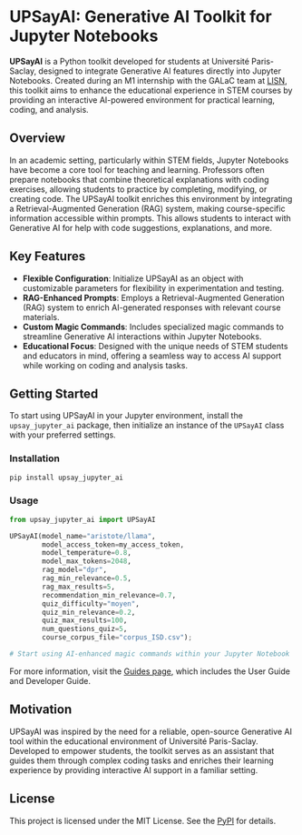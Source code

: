 # UPSayAI: Generative AI Toolkit for Jupyter Notebooks

**UPSayAI** is a Python toolkit developed for students at Université Paris-Saclay, designed to integrate Generative AI features directly into Jupyter Notebooks. Created during an M1 internship with the GALaC team at [LISN](https://www.lisn.fr), this toolkit aims to enhance the educational experience in STEM courses by providing an interactive AI-powered environment for practical learning, coding, and analysis.

## Overview

In an academic setting, particularly within STEM fields, Jupyter Notebooks have become a core tool for teaching and learning. Professors often prepare notebooks that combine theoretical explanations with coding exercises, allowing students to practice by completing, modifying, or creating code. The UPSayAI toolkit enriches this environment by integrating a Retrieval-Augmented Generation (RAG) system, making course-specific information accessible within prompts. This allows students to interact with Generative AI for help with code suggestions, explanations, and more.

## Key Features

- **Flexible Configuration**: Initialize UPSayAI as an object with customizable parameters for flexibility in experimentation and testing.
- **RAG-Enhanced Prompts**: Employs a Retrieval-Augmented Generation (RAG) system to enrich AI-generated responses with relevant course materials.
- **Custom Magic Commands**: Includes specialized magic commands to streamline Generative AI interactions within Jupyter Notebooks.
- **Educational Focus**: Designed with the unique needs of STEM students and educators in mind, offering a seamless way to access AI support while working on coding and analysis tasks.

## Getting Started

To start using UPSayAI in your Jupyter environment, install the `upsay_jupyter_ai` package, then initialize an instance of the `UPSayAI` class with your preferred settings. 

### Installation

```bash
pip install upsay_jupyter_ai
```

### Usage

```python
from upsay_jupyter_ai import UPSayAI

UPSayAI(model_name="aristote/llama",
        model_access_token=my_access_token,
        model_temperature=0.8,
        model_max_tokens=2048,
        rag_model="dpr",
        rag_min_relevance=0.5,
        rag_max_results=5,
        recommendation_min_relevance=0.7,
        quiz_difficulty="moyen",
        quiz_min_relevance=0.2,
        quiz_max_results=100,
        num_questions_quiz=5,
        course_corpus_file="corpus_ISD.csv");

# Start using AI-enhanced magic commands within your Jupyter Notebook
```

For more information, visit the [Guides page](https://github.com/paulohenriquecrs/upsay_jupyter_ai/tree/main/Guides), which includes the User Guide and Developer Guide.

## Motivation

UPSayAI was inspired by the need for a reliable, open-source Generative AI tool within the educational environment of Université Paris-Saclay. Developed to empower students, the toolkit serves as an assistant that guides them through complex coding tasks and enriches their learning experience by providing interactive AI support in a familiar setting.

## License

This project is licensed under the MIT License. See the [PyPI](https://pypi.org/project/upsay_jupyter_ai) for details.

